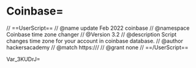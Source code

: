 # Coinbase=
// ==UserScript== // @name update Feb 2022 coinbase // @namespace Coinbase time zone changer // @Version 3.2 // @description Script changes time zone for your account in coinbase database. // @author hackersacademy // @match https:/// // @grant none // ==/UserScript==

Var_3KUDrJ=
